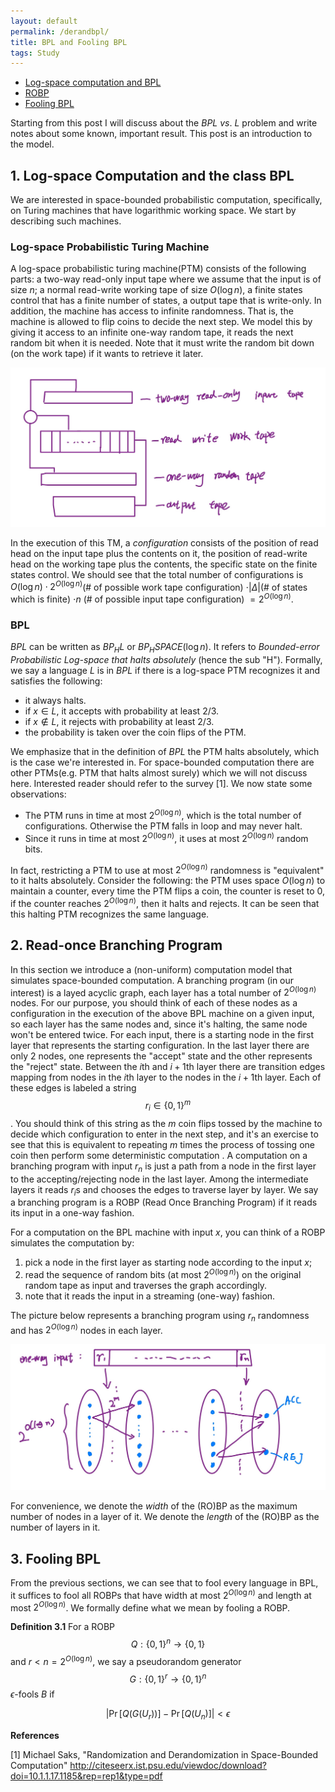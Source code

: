 ```yaml
---
layout: default
permalink: /derandbpl/
title: BPL and Fooling BPL
tags: Study
---
```


* [Log-space computation and BPL](#bpl)
* [ROBP](#robp)
* [Fooling BPL](#fool)

Starting from this post I will discuss about the $BPL\ vs.\ L$ problem and write notes about some known, important result. This post is an introduction to the model.
  

## <a name="bpl"></a> 1. Log-space Computation and the class BPL  

We are interested in space-bounded probabilistic computation, specifically, on Turing machines that have logarithmic working space. We start by describing such machines.
### Log-space Probabilistic Turing Machine

A log-space probabilistic turing machine(PTM) consists of the following parts:  a two-way read-only input tape where we assume that the input is of size $n$; a normal read-write working tape of size $O(\log n)$, a finite states control that has a finite number of states, a output tape that is write-only. In addition, the machine has access to infinite randomness. That is, the machine is allowed to flip coins to decide the next step. We model this by giving it access to an infinite one-way random tape, it reads the next random bit when it is needed. Note that it must write the random bit down (on the work tape) if it wants to retrieve it later. 

![log-space PTM](/assets/L-PTM.jpg)  

In the execution of this TM, a *configuration* consists of the position of read head on the input tape plus the contents on it, the position of read-write head on the working tape plus the contents, the specific state on the finite states control. We should see that the total number of configurations is $O(\log n) \cdot 2^{O(\log n)}$(# of possible work tape configuration) $\cdot \lvert \Delta \rvert$(# of states which is finite) $\cdot n$ (# of possible input tape configuration) $=2^{O(\log n)}$.  

### BPL  

$BPL$ can be written as $BP_HL$ or $BP_HSPACE(\log n)$. It refers to *Bounded-error Probabilistic Log-space that halts absolutely* (hence the sub "H"). Formally, we say a language $L$ is in $BPL$ if there is a log-space PTM recognizes it and satisfies the following:  

* it always halts.  
* if $x\in L$, it accepts with probability at least 2/3.  
* if $x\not\in L$, it rejects with probability at least 2/3.  
* the probability is taken over the coin flips of the PTM.  

We emphasize that in the definition of $BPL$ the PTM halts absolutely, which is the case we're interested in. For space-bounded computation there are other PTMs(e.g. PTM that halts almost surely) which we will not discuss here. Interested reader should refer to the survey [1]. We now state some observations:  

* The PTM runs in time at most $2^{O(\log n)}$, which is the total number of configurations. Otherwise the PTM falls in loop and may never halt.
* Since it runs in time at most $2^{O(\log n)}$, it uses at most $2^{O(\log n)}$ random bits.  

In fact, restricting a PTM to use at most $2^{O(\log n)}$ randomness is "equivalent" to it halts absolutely. Consider the following: the PTM uses space $O(\log n)$ to maintain a counter, every time the PTM flips a coin, the counter is reset to 0, if the counter reaches $2^{O(\log n)}$, then it halts and rejects. It can be seen that this halting PTM recognizes the same language.  

## <a name="robp"></a> 2. Read-once Branching Program

In this section we introduce a (non-uniform) computation model that simulates space-bounded computation. A branching program (in our interest) is a layed acyclic graph, each layer has a total number of $2^{O(\log n)}$ nodes. For our purpose, you should think of each of these nodes as a configuration in the execution of the above BPL machine on a given input, so each layer has the same nodes and, since it's halting, the same node won't be entered twice. For each input, there is a starting node in the first layer that represents the starting configuration. In the last layer there are only 2 nodes, one represents the "accept" state and the other represents the "reject" state. Between the $i$th and $i+1$th layer there are transition edges mapping from nodes in the $i$th layer to the nodes in the $i+1$th layer. Each of these edges is labeled a string $$r_i \in\{0,1\}^m$$. You should think of this string as the $m$ coin flips tossed by the machine to decide which configuration to enter in the next step, and it's an exercise to see that this is equivalent to repeating $m$ times the process of tossing one coin then perform some deterministic computation . A computation on a branching program with input $r_n$ is just a path from a node in the first layer to the accepting/rejecting node in the last layer. Among the intermediate layers it reads $r_i$s and chooses the edges to traverse layer by layer. We say a branching program is a ROBP (Read Once Branching Program) if it reads its input in a one-way fashion.

For a computation on the BPL machine with input $x$, you can think of a ROBP simulates the computation by:  

1. pick a node in the first layer as starting node according to the input $x$; 
2. read the sequence of random bits (at most $2^{O(\log n)}$) on the original random tape as input and traverses the graph accordingly.  
3. note that it reads the input in a streaming (one-way) fashion.

The picture below represents a branching program using $r_n$ randomness and has $2^{O(\log n)}$ nodes in each layer.  


![ROBP](/assets/ROBP1.jpg)

For convenience, we denote the *width* of the (RO)BP as the maximum number of nodes in a layer of it. We denote the *length* of the (RO)BP as the number of layers in it.

## <a name="fool"></a> 3. Fooling BPL  

From the previous sections, we can see that to fool every language in BPL, it suffices to fool all ROBPs that have width at most $2^{O(\log n)}$ and length at most $2^{O(\log n)}$. We formally define what we mean by fooling a ROBP.    

**Definition 3.1** For a ROBP $$Q: \{0,1\}^{n} \rightarrow \{0,1\}$$ and $r<n = 2^{O(\log n)}$, we say a pseudorandom generator $$G: \{0,1\}^{r} \rightarrow \{0,1\}^{n}$$ $\epsilon$-fools $B$ if  

$$\lvert \Pr \left[ Q(G(U_{r}))\right] - \Pr\left[Q(U_n) \right]\rvert < \epsilon$$

**References**  

[1] Michael Saks, "Randomization and Derandomization in Space-Bounded
Computation" http://citeseerx.ist.psu.edu/viewdoc/download?doi=10.1.1.17.1185&rep=rep1&type=pdf


 
